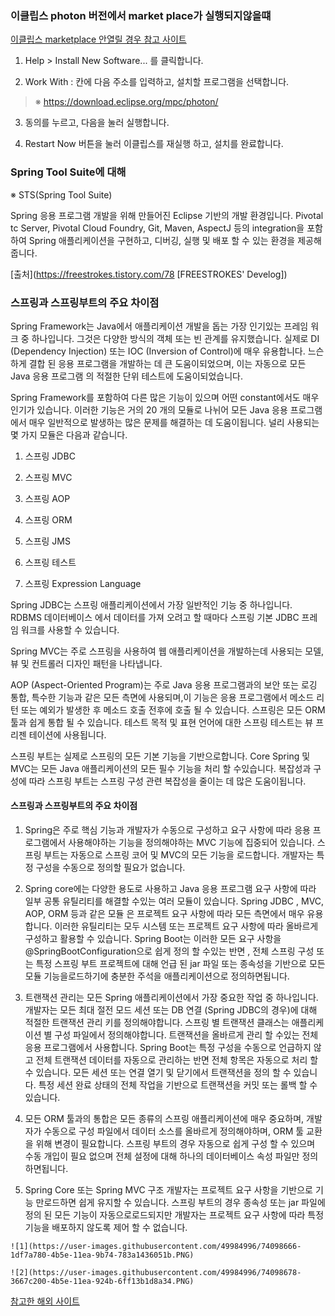 ### 이클립스 photon 버전에서 market place가 실행되지않을떄

[이클립스 marketplace 안열릴 경우 참고 사이트](https://amaze9001.tistory.com/87)

1. Help > Install New Software... 를 클릭합니다.

2. Work With : 칸에 다음 주소를 입력하고, 설치할 프로그램을 선택합니다. 

> ※ https://download.eclipse.org/mpc/photon/

3. 동의를 누르고, 다음을 눌러 실행합니다.

4. Restart Now 버튼을 눌러 이클립스를 재실행 하고, 설치를 완료합니다. 


### Spring Tool Suite에 대해

※ STS(Spring Tool Suite)

Spring 응용 프로그램 개발을 위해 만들어진 Eclipse 기반의 개발 환경입니다. Pivotal tc Server, Pivotal Cloud Foundry, Git, Maven, AspectJ 등의 integration을 포함하여 Spring 애플리케이션을 구현하고, 디버깅, 실행 및 배포 할 수 있는 환경을 제공해줍니다.

[출처](https://freestrokes.tistory.com/78 [FREESTROKES' Develog])


### 스프링과 스프링부트의 주요 차이점

Spring Framework는 Java에서 애플리케이션 개발을 돕는 가장 인기있는 프레임 워크 중 하나입니다. 그것은 다양한 방식의 객체 또는 빈 관계를 유지했습니다. 실제로 DI (Dependency Injection) 또는 IOC (Inversion of Control)에 매우 유용합니다. 느슨하게 결합 된 응용 프로그램을 개발하는 데 큰 도움이되었으며, 이는 자동으로 모든 Java 응용 프로그램 의 적절한 단위 테스트에 도움이되었습니다.

Spring Framework를 포함하여 다른 많은 기능이 있으며 어떤 constant에서도 매우 인기가 있습니다. 이러한 기능은 거의 20 개의 모듈로 나뉘어 모든 Java 응용 프로그램에서 매우 일반적으로 발생하는 많은 문제를 해결하는 데 도움이됩니다. 널리 사용되는 몇 가지 모듈은 다음과 같습니다.

1. 스프링 JDBC

2. 스프링 MVC

3. 스프링 AOP

4. 스프링 ORM

5. 스프링 JMS

6. 스프링 테스트

7. 스프링 Expression Language

Spring JDBC는 스프링 애플리케이션에서 가장 일반적인 기능 중 하나입니다. RDBMS 데이터베이스 에서 데이터를 가져 오려고 할 때마다 스프링 기본 JDBC 프레임 워크를 사용할 수 있습니다.

Spring MVC는 주로 스프링을 사용하여 웹 애플리케이션을 개발하는데 사용되는 모델, 뷰 및 컨트롤러 디자인 패턴을 나타냅니다.

AOP (Aspect-Oriented Program)는 주로 Java 응용 프로그램과의 보안 또는 로깅 통합, 특수한 기능과 같은 모든 측면에 사용되며,이 기능은 응용 프로그램에서 메소드 리턴 또는 예외가 발생한 후 메소드 호출 전후에 호출 될 수 있습니다. 스프링은 모든 ORM 툴과 쉽게 통합 될 수 있습니다. 테스트 목적 및 표현 언어에 대한 스프링 테스트는 뷰 프리젠 테이션에 사용됩니다.

스프링 부트는 실제로 스프링의 모든 기본 기능을 기반으로합니다. Core Spring 및 MVC는 모든 Java 애플리케이션의 모든 필수 기능을 처리 할 수 ​​있습니다. 복잡성과 구성에 따라 스프링 부트는 스프링 구성 관련 복잡성을 줄이는 데 많은 도움이됩니다.

#### 스프링과 스프링부트의 주요 차이점
1. Spring은 주로 핵심 기능과 개발자가 수동으로 구성하고 요구 사항에 따라 응용 프로그램에서 사용해야하는 기능을 정의해야하는 MVC 기능에 집중되어 있습니다. 스프링 부트는 자동으로 스프링 코어 및 MVC의 모든 기능을 로드합니다. 개발자는 특정 구성을 수동으로 정의할 필요가 없습니다.

2. Spring core에는 다양한 용도로 사용하고 Java 응용 프로그램 요구 사항에 따라 일부 공통 유틸리티를 해결할 수있는 여러 모듈이 있습니다. Spring JDBC , MVC, AOP, ORM 등과 같은 모듈 은 프로젝트 요구 사항에 따라 모든 측면에서 매우 유용합니다. 이러한 유틸리티는 모두 시스템 또는 프로젝트 요구 사항에 따라 올바르게 구성하고 활용할 수 있습니다. Spring Boot는 이러한 모든 요구 사항을 @SpringBootConfiguration으로 쉽게 정의 할 수있는 반면 , 전체 스프링 구성 또는 특정 스프링 부트 프로젝트에 대해 언급 된 jar 파일 또는 종속성을 기반으로 모든 모듈 기능을로드하기에 충분한 주석을 애플리케이션으로 정의하면됩니다.

3. 트랜잭션 관리는 모든 Spring 애플리케이션에서 가장 중요한 작업 중 하나입니다. 개발자는 모든 최대 절전 모드 세션 또는 DB 연결 (Spring JDBC의 경우)에 대해 적절한 트랜잭션 관리 키를 정의해야합니다. 스프링 별 트랜잭션 클래스는 애플리케이션 별 구성 파일에서 정의해야합니다. 트랜잭션을 올바르게 관리 할 수있는 전체 응용 프로그램에서 사용합니다. Spring Boot는 특정 구성을 수동으로 언급하지 않고 전체 트랜잭션 데이터를 자동으로 관리하는 반면 전체 항목은 자동으로 처리 할 수 있습니다. 모든 세션 또는 연결 열기 및 닫기에서 트랜잭션을 정의 할 수 있습니다. 특정 세션 완료 상태의 전체 작업을 기반으로 트랜잭션을 커밋 또는 롤백 할 수 있습니다.

4. 모든 ORM 툴과의 통합은 모든 종류의 스프링 애플리케이션에 매우 중요하며, 개발자가 수동으로 구성 파일에서 데이터 소스를 올바르게 정의해야하며, ORM 툴 교환을 위해 변경이 필요합니다. 스프링 부트의 경우 자동으로 쉽게 구성 할 수 있으며 수동 개입이 필요 없으며 전체 설정에 대해 하나의 데이터베이스 속성 파일만 정의하면됩니다.

5. Spring Core 또는 Spring MVC 구조 개발자는 프로젝트 요구 사항을 기반으로 기능 만로드하면 쉽게 유지할 수 있습니다. 스프링 부트의 경우 종속성 또는 jar 파일에 정의 된 모든 기능이 자동으로로드되지만 개발자는 프로젝트 요구 사항에 따라 특정 기능을 배포하지 않도록 제어 할 수 없습니다.
```
![1](https://user-images.githubusercontent.com/49984996/74098666-1df7a780-4b5e-11ea-9b74-783a1436051b.PNG)

![2](https://user-images.githubusercontent.com/49984996/74098678-3667c200-4b5e-11ea-924b-6ff13b1d8a34.PNG)
```





[참고한 해외 사이트](https://www.educba.com/spring-vs-spring-boot)
